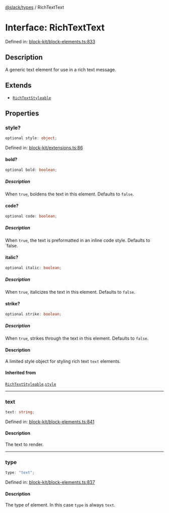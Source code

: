 [@slack/types](../index.md) / RichTextText

# Interface: RichTextText

Defined in: [block-kit/block-elements.ts:833](https://github.com/slackapi/node-slack-sdk/blob/main/packages/types/src/block-kit/block-elements.ts#L833)

## Description

A generic text element for use in a rich text message.

## Extends

- [`RichTextStyleable`](RichTextStyleable.md)

## Properties

### style?

```ts
optional style: object;
```

Defined in: [block-kit/extensions.ts:86](https://github.com/slackapi/node-slack-sdk/blob/main/packages/types/src/block-kit/extensions.ts#L86)

#### bold?

```ts
optional bold: boolean;
```

##### Description

When `true`, boldens the text in this element. Defaults to `false`.

#### code?

```ts
optional code: boolean;
```

##### Description

When `true`, the text is preformatted in an inline code style. Defaults to `false.

#### italic?

```ts
optional italic: boolean;
```

##### Description

When `true`, italicizes the text in this element. Defaults to `false`.

#### strike?

```ts
optional strike: boolean;
```

##### Description

When `true`, strikes through the text in this element. Defaults to `false`.

#### Description

A limited style object for styling rich text `text` elements.

#### Inherited from

[`RichTextStyleable`](RichTextStyleable.md).[`style`](RichTextStyleable.md#style)

***

### text

```ts
text: string;
```

Defined in: [block-kit/block-elements.ts:841](https://github.com/slackapi/node-slack-sdk/blob/main/packages/types/src/block-kit/block-elements.ts#L841)

#### Description

The text to render.

***

### type

```ts
type: "text";
```

Defined in: [block-kit/block-elements.ts:837](https://github.com/slackapi/node-slack-sdk/blob/main/packages/types/src/block-kit/block-elements.ts#L837)

#### Description

The type of element. In this case `type` is always `text`.
